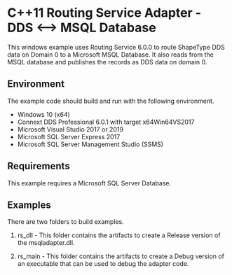 # C++11 Routing Service Adapter - DDS <--> MSQL Database

This windows example uses Routing Service 6.0.0 to route ShapeType DDS data on
Domain 0 to a Microsoft MSQL Database. It also reads from the MSQL database
and publishes the records as DDS data on domain 0.

## Environment

The example code should build and run with the following environment.

- Windows 10 (x64)
- Connext DDS Professional 6.0.1 with target x64Win64VS2017
- Microsoft Visual Studio 2017 or 2019
- Microsoft SQL Server Express 2017
- Microsoft SQL Server Management Studio (SSMS)

## Requirements

This example requires a Microsoft SQL Server Database.

## Examples

There are two folders to build examples.

1. rs_dll - This folder contains the artifacts to create a Release version of
the msqladapter.dll.

2. rs_main - This folder contains the artifacts to create a Debug version of
an executable that can be used to debug the adapter code.


